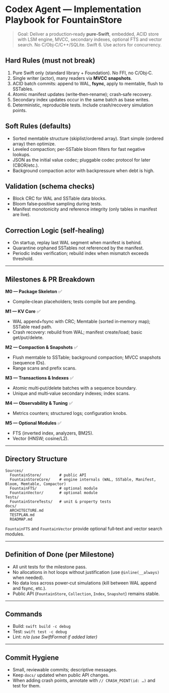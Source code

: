 
# Codex Agent — Implementation Playbook for FountainStore

> Goal: Deliver a production‑ready **pure‑Swift**, embedded, ACID store with
> LSM engine, MVCC, secondary indexes, optional FTS and vector search.
> No C/Obj‑C/C++/SQLite. Swift 6. Use actors for concurrency.

## Hard Rules (must not break)
1. Pure Swift only (standard library + Foundation). No FFI, no C/Obj‑C.
2. Single writer (actor), many readers via **MVCC snapshots**.
3. ACID batch commits: append to WAL, **fsync**, apply to memtable, flush to SSTables.
4. Atomic manifest updates (write‑then‑rename); crash‑safe recovery.
5. Secondary index updates occur in the same batch as base writes.
6. Deterministic, reproducible tests. Include crash/recovery simulation points.

## Soft Rules (defaults)
- Sorted memtable structure (skiplist/ordered array). Start simple (ordered array) then optimize.
- Leveled compaction; per‑SSTable bloom filters for fast negative lookups.
- JSON as the initial value codec; pluggable codec protocol for later (CBOR/etc.).
- Background compaction actor with backpressure when debt is high.

## Validation (schema checks)
- Block CRC for WAL and SSTable data blocks.
- Bloom false‑positive sampling during tests.
- Manifest monotonicity and reference integrity (only tables in manifest are live).

## Correction Logic (self‑healing)
- On startup, replay last WAL segment when manifest is behind.
- Quarantine orphaned SSTables not referenced by the manifest.
- Periodic index verification; rebuild index when mismatch exceeds threshold.

---

## Milestones & PR Breakdown

**M0 — Package Skeleton** ✅
- Compile‑clean placeholders; tests compile but are pending.

**M1 — KV Core** ✅
- WAL append+fsync with CRC; Memtable (sorted in‑memory map); SSTable read path.
- Crash recovery: rebuild from WAL; manifest create/load; basic get/put/delete.

**M2 — Compaction & Snapshots** ✅
- Flush memtable to SSTable; background compaction; MVCC snapshots (sequence IDs).
- Range scans and prefix scans.

**M3 — Transactions & Indexes** ✅
- Atomic multi‑put/delete batches with a sequence boundary.
- Unique and multi‑value secondary indexes; index scans.

**M4 — Observability & Tuning** ✅
- Metrics counters; structured logs; configuration knobs.

**M5 — Optional Modules** ✅
- FTS (inverted index, analyzers, BM25).
- Vector (HNSW; cosine/L2).

---

## Directory Structure

```
Sources/
  FountainStore/        # public API
  FountainStoreCore/    # engine internals (WAL, SSTable, Manifest, Bloom, Memtable, Compactor)
  FountainFTS/          # optional module
  FountainVector/       # optional module
Tests/
  FountainStoreTests/   # unit & property tests
docs/
  ARCHITECTURE.md
  TESTPLAN.md
  ROADMAP.md
```

`FountainFTS` and `FountainVector` provide optional full‑text and vector search modules.

---

## Definition of Done (per Milestone)

- All unit tests for the milestone pass.
- No allocations in hot loops without justification (use `@inline(__always)` when needed).
- No data loss across power‑cut simulations (kill between WAL append and fsync, etc.).
- Public API (`FountainStore`, `Collection`, `Index`, `Snapshot`) remains stable.

---

## Commands

- Build: `swift build -c debug`
- Test:  `swift test -c debug`
- Lint:  _n/a (use SwiftFormat if added later)_

---

## Commit Hygiene

- Small, reviewable commits; descriptive messages.
- Keep `docs/` updated when public API changes.
- When adding crash points, annotate with `// CRASH_POINT(id: …)` and test for them.

